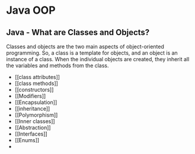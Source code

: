 # Java OOP
## Java - What are Classes and Objects?
Classes and objects are the two main aspects of object-oriented programming.
So, a class is a template for objects, and an object is an instance of a class.
When the individual objects are created, they inherit all the variables and methods from the class.




- [[class attributes]]
- [[class methods]]
- [[constructors]]
- [[Modifiers]]
- [[Encapsulation]]
- [[inheritance]]
- [[Polymorphism]]
- [[Inner classes]]
- [[Abstraction]]
- [[Interfaces]]
- [[Enums]]
- 
